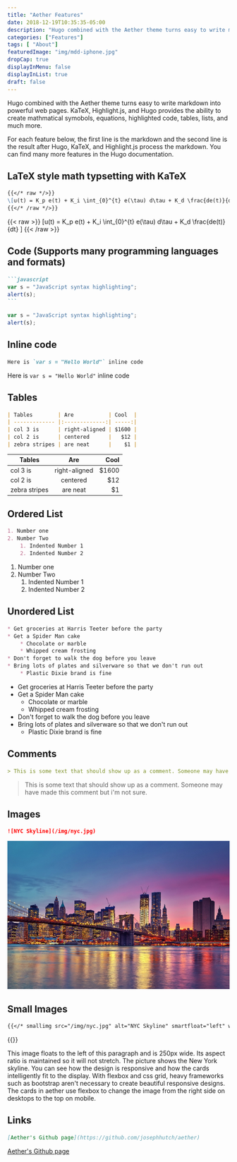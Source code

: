 ```yaml
---
title: "Aether Features"
date: 2018-12-19T10:35:35-05:00
description: "Hugo combined with the Aether theme turns easy to write markdown into powerful web pages.  KaTeX, Highlight.js, and Hugo provides the ability to create mathmatical symobols, equations, highlighted code, tables, lists, and much more."
categories: ["Features"]
tags: [ "About"]
featuredImage: "img/mdd-iphone.jpg"
dropCap: true
displayInMenu: false
displayInList: true
draft: false
---
```


Hugo combined with the Aether theme turns easy to write markdown into powerful web pages.  KaTeX, Highlight.js, and Hugo provides the ability to create mathmatical symobols, equations, highlighted code, tables, lists, and much more.

For each feature below, the first line is the markdown and the second line is the result after Hugo, KaTeX, and Highlight.js process the markdown.  You can find many more features in the Hugo documentation.

## LaTeX style math typsetting with KaTeX

```md
{{</* raw */>}}
\[u(t) = K_p e(t) + K_i \int_{0}^{t} e(\tau) d\tau + K_d \frac{de(t)}{dt} \]
{{</* /raw */>}}
```

{{< raw >}}
\[u(t) = K_p e(t) + K_i \int_{0}^{t} e(\tau) d\tau + K_d \frac{de(t)}{dt} \]
{{< /raw >}}

## Code (Supports many programming languages and formats)

````md
```javascript
var s = "JavaScript syntax highlighting";
alert(s);
```
````

```javascript
var s = "JavaScript syntax highlighting";
alert(s);
```

## Inline code

```md
Here is `var s = "Hello World"` inline code
```

Here is `var s = "Hello World"` inline code

## Tables 

```md
| Tables        | Are           | Cool  |
| ------------- |:-------------:| -----:|
| col 3 is      | right-aligned | $1600 |
| col 2 is      | centered      |   $12 |
| zebra stripes | are neat      |    $1 |
```

| Tables        | Are           | Cool  |
| ------------- |:-------------:| -----:|
| col 3 is      | right-aligned | $1600 |
| col 2 is      | centered      |   $12 |
| zebra stripes | are neat      |    $1 |

## Ordered List

```md
1. Number one
2. Number Two
    1. Indented Number 1
    2. Indented Number 2
```

1. Number one
2. Number Two
    1. Indented Number 1
    2. Indented Number 2

## Unordered List

```md
* Get groceries at Harris Teeter before the party
* Get a Spider Man cake
    * Chocolate or marble
    * Whipped cream frosting
* Don't forget to walk the dog before you leave
* Bring lots of plates and silverware so that we don't run out
    * Plastic Dixie brand is fine
```

* Get groceries at Harris Teeter before the party
* Get a Spider Man cake
    * Chocolate or marble
    * Whipped cream frosting
* Don't forget to walk the dog before you leave
* Bring lots of plates and silverware so that we don't run out
    * Plastic Dixie brand is fine

## Comments

```md
> This is some text that should show up as a comment. Someone may have made this comment but i'm not sure.
```

> This is some text that should show up as a comment. Someone may have made this comment but i'm not sure.

## Images

```md
![NYC Skyline](/img/nyc.jpg)
```

![NYC Skyline](/img/nyc.jpg)

## Small Images

```md
{{</* smallimg src="/img/nyc.jpg" alt="NYC Skyline" smartfloat="left" width="250px" */>}}
```

{{<smallimg src="/img/nyc.jpg" alt="NYC Skyline" smartfloat="left" width="250px">}}

This image floats to the left of this paragraph and is 250px wide. Its aspect ratio is maintained so it will not stretch. The picture shows the New York skyline. You can see how the design is responsive and how the cards intelligently fit to the display. With flexbox and css grid, heavy frameworks such as bootstrap aren't necessary to create beautiful responsive designs. The cards in aether use flexbox to change the image from the right side on desktops to the top on mobile.

## Links

```md
[Aether's Github page](https://github.com/josephhutch/aether)
```

[Aether's Github page](https://github.com/josephhutch/aether)